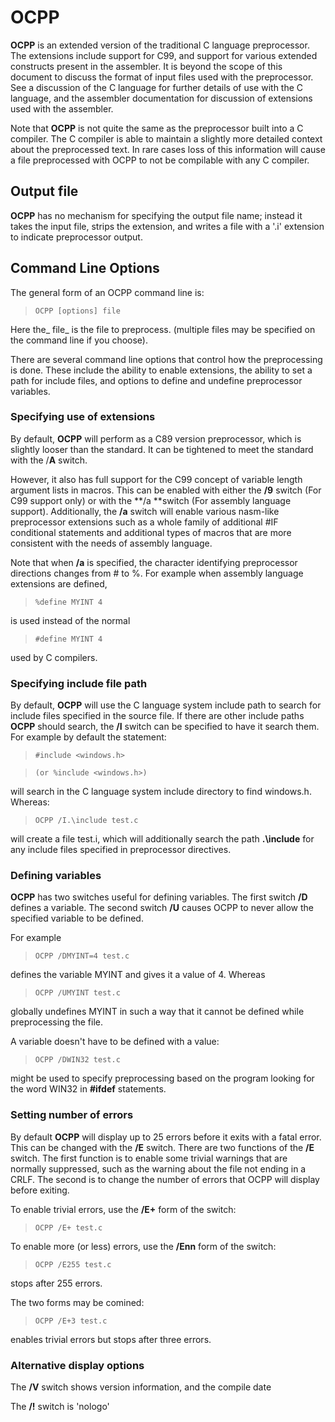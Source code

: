 # OCPP

 
 **OCPP** is an extended version of the traditional C language preprocessor.  The extensions include support for C99, and support for various extended constructs present in the assembler.  It is beyond the scope of this document to discuss the format of input files used with the preprocessor.  See a discussion of the C language for further details of use with the C language, and the assembler documentation for discussion of extensions used with the assembler.
 
 Note that **OCPP** is not quite the same as the preprocessor built into a C compiler.  The C compiler is able to maintain a slightly more detailed context about the preprocessed text.  In rare cases loss of this information will cause a file preprocessed with OCPP to not be compilable with any C compiler.


## Output file

 **OCPP** has no mechanism for specifying the output file name; instead it takes the input file, strips the extension, and writes a file with a '.i' extension to indicate preprocessor output.


## Command Line Options

 The general form of an OCPP command line is:
 
>     OCPP [options] file
 
 Here the_ file_ is the file to preprocess.  (multiple files may be specified on the command line if you choose).
 
 There are several command line options that control how the preprocessing is done.  These include the ability to enable extensions, the ability to set a path for include files, and options to define and undefine preprocessor variables.


### Specifying use of extensions

 By default, **OCPP** will perform as a C89 version preprocessor, which is slightly looser than the standard.  It can be tightened to meet the standard with the /**A** switch.
 
 However, it also has full support for the C99 concept of variable length argument lists in macros.  This can be enabled with either the **/9** switch (For C99 support only) or with the **/a **switch (For assembly language support).  Additionally, the **/a** switch will enable various nasm-like preprocessor extensions such as a whole family of additional \#IF conditional statements and additional types of macros that are more consistent with the needs of assembly language.
 
 Note that when **/a** is specified, the character identifying preprocessor directions changes from \# to %.  For example when assembly language extensions are defined,
 
>     %define MYINT 4
 
 is used instead of the normal
 
>     #define MYINT 4
 
 used by C compilers.


### Specifying include file path

 By default, **OCPP** will use the C language system include path to search for include files specified in the source file.  If there are other include paths **OCPP** should search, the **/I** switch can be specified to have it search them.  For example by default the statement:
 
>     #include <windows.h>
 
>     (or %include <windows.h>)
 
 will search in the C language system include directory to find windows.h.  Whereas:
 
>     OCPP /I.\include test.c
 
 will create a file test.i, which will additionally search the path **.\\include** for any include files specified in preprocessor directives.


### Defining variables

 **OCPP** has two switches useful for defining variables.  The first switch **/D** defines a variable.  The second switch **/U** causes OCPP to never allow the specified variable to be defined.
 
 For example
 
>     OCPP /DMYINT=4 test.c
 
 defines the variable MYINT and gives it a value of 4.  Whereas
 
>     OCPP /UMYINT test.c
 
 globally undefines MYINT in such a way that it cannot be defined while preprocessing the file.
 
 A variable doesn't have to be defined with a value:
 
>     OCPP /DWIN32 test.c
 
 might be used to specify preprocessing based on the program looking for the word WIN32 in **\#ifdef** statements.


### Setting number of errors
 

 By default **OCPP** will display up to 25 errors before it exits with a fatal error.  This can be changed with the **/E** switch.  There are two functions of the **/E** switch.  The first function is to enable some trivial warnings that are normally suppressed, such as the warning about the file not ending in a CRLF.  The second is to change the number of errors that OCPP will display before exiting.
 
 To enable trivial errors, use the **/E+** form of the switch:
 
>     OCPP /E+ test.c
 
 To enable more (or less) errors, use the **/Enn** form of the switch:
 
>     OCPP /E255 test.c
 
 stops after 255 errors.
 
 The two forms may be comined:
 
>     OCPP /E+3 test.c
 
 enables trivial errors but stops after three errors.
 
### Alternative display options

 The **/V** switch shows version information, and the compile date

 The **/!** switch is 'nologo'

 
 
